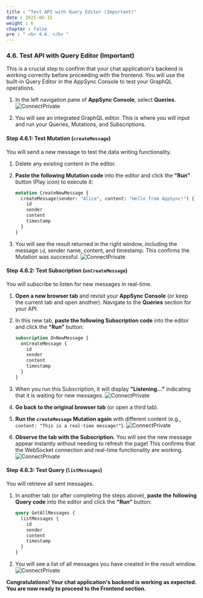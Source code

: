 ```yaml
---
title : "Test API with Query Editor (Important)"
date : 2025-06-15
weight : 6
chapter : false
pre : " <b> 4.6. </b> "
---
```


### **4.6. Test API with Query Editor (Important)**

This is a crucial step to confirm that your chat application's backend is working correctly before proceeding with the frontend. You will use the built-in Query Editor in the AppSync Console to test your GraphQL operations.

1.  In the left navigation pane of **AppSync Console**, select **Queries**.
    ![ConnectPrivate](/images/be_4.6_1.png)

2.  You will see an integrated GraphQL editor. This is where you will input and run your Queries, Mutations, and Subscriptions.

#### **Step 4.6.1: Test Mutation (`createMessage`)**

You will send a new message to test the data writing functionality.

1.  Delete any existing content in the editor.
2.  **Paste the following Mutation code** into the editor and click the **"Run"** button (Play icon) to execute it:

    ```graphql
    mutation CreateNewMessage {
      createMessage(sender: "Alice", content: "Hello from AppSync!") {
        id
        sender
        content
        timestamp
      }
    }
    ```
3.  You will see the result returned in the right window, including the message `id`, sender name, content, and timestamp. This confirms the Mutation was successful.
    ![ConnectPrivate](/images/be_4.6_2.png)

#### **Step 4.6.2: Test Subscription (`onCreateMessage`)**

You will subscribe to listen for new messages in real-time.

1.  **Open a new browser tab** and revisit your **AppSync Console** (or keep the current tab and open another). Navigate to the **Queries** section for your API.
2.  In this new tab, **paste the following Subscription code** into the editor and click the **"Run"** button:

    ```graphql
    subscription OnNewMessage {
      onCreateMessage {
        id
        sender
        content
        timestamp
      }
    }
    ```
3.  When you run this Subscription, it will display **"Listening..."** indicating that it is waiting for new messages.
    ![ConnectPrivate](/images/be_4.6_3.png)
4.  **Go back to the original browser tab** (or open a third tab).
5.  **Run the `createMessage` Mutation again** with different content (e.g., `content: "This is a real-time message!"`).
    ![ConnectPrivate](/images/be_4.6_4.png)
6.  **Observe the tab with the Subscription.** You will see the new message appear instantly without needing to refresh the page! This confirms that the WebSocket connection and real-time functionality are working.
    ![ConnectPrivate](/images/be_4.6_5.png)

#### **Step 4.6.3: Test Query (`listMessages`)**

You will retrieve all sent messages.

1.  In another tab (or after completing the steps above), **paste the following Query code** into the editor and click the **"Run"** button:

    ```graphql
    query GetAllMessages {
      listMessages {
        id
        sender
        content
        timestamp
      }
    }
    ```
2.  You will see a list of all messages you have created in the result window.
    ![ConnectPrivate](/images/be_4.6_6.png)

**Congratulations! Your chat application's backend is working as expected. You are now ready to proceed to the Frontend section.**